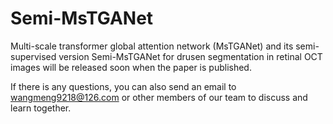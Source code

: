 # Semi-MsTGANet
Multi-scale transformer global attention network (MsTGANet) and its semi-supervised version Semi-MsTGANet for drusen segmentation in retinal OCT images will be released soon when the paper is published. 

If there is any questions, you can also send an email to wangmeng9218@126.com or other members of our team to discuss and learn together.

